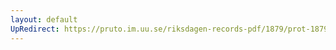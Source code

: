 ```yaml
---
layout: default
UpRedirect: https://pruto.im.uu.se/riksdagen-records-pdf/1879/prot-1879--ak--025/prot-1879--ak--025_037.pdf
---
```

